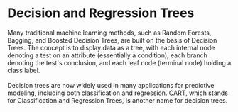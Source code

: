 # Decision and Regression Trees
Many traditional machine learning methods, such as Random Forests, Bagging, and Boosted Decision Trees, are built on the basis of Decision Trees. The concept is to display data as a tree, with each internal node denoting a test on an attribute (essentially a condition), each branch denoting the test's conclusion, and each leaf node (terminal node) holding a class label. <br>  
Decision trees are now widely used in many applications for predictive modeling, including both classification and regression.  CART, which stands for Classification and Regression Trees, is another name for decision trees. 
